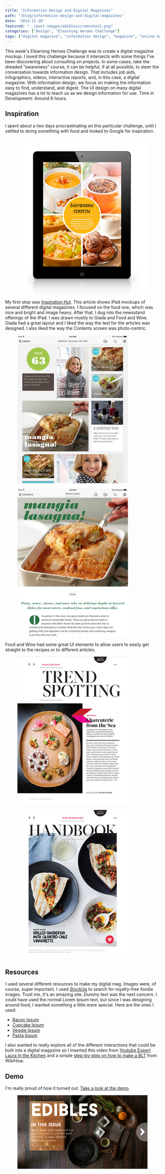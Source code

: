 ```yaml
---
title: "Information Design and Digital Magazines"
path: "/blog/information-design-and-digital-magazines"
date: '2014-11-10'
featured: "../post-images/ediblesscreenshot2.png"
categories: ["Design", "Elearning Heroes Challenge"]
tags: ["digital magazine", "information design", "magazine", "online magazine"]
---
```


This week's Elearning Heroes Challenge was to create a digital magazine mockup. I loved this challenge because it intersects with some things I've been discovering about consulting on projects. In some cases, take the dreaded "awareness" course, it can be helpful, if at all possible, to steer the conversation towards information design. That includes job aids, infographics, videos, interactive reports, and, in this case, a digital magazine. With information design, we focus on making the information easy to find, understand, and digest. The UI design on many digital magazines has a lot to teach us as we design information for use. Time in Development: Around 6 hours.

## Inspiration

I spent about a two days procrastinating on this particular challenge, until I settled to doing something with food and looked to Google for inspiration.

<figure>
  <img src="../post-images/cooking-magazine-1.jpg" alt="Stay Delicious Magazine" />
</figure>

My first stop was [Inspiration Hut](http://inspirationhut.net/inspiration/51-beautiful-and-interactive-examples-of-digital-magazine-design/ "51 Interactive Examples of Digital Magazine Design"). This article shows iPad mockups of several different digital magazines. I focused on the food one, which was nice and bright and image heavy. After that, I dug into the newsstand offerings of the iPad. I was drawn mostly to Giada and Food and Wine. Giada had a great layout and I liked the way the text for the articles was designed. I also liked the way the Contents screen was photo-centric.

<figure>
  <img src="../post-images/screen480x480.jpeg" alt="Giada Contents Screen" />
</figure>

<figure>
  <img src="../post-images/Giadascreen480x480.jpeg" alt="Giada article view" />
</figure>

Food and Wine had some great UI elements to allow users to easily get straight to the recipes or to different articles.

<figure>
  <img src="../post-images/Foodandwinescreen480x480.jpeg" alt="Food and Wine article" />
</figure>

<figure>
  <img src="../post-images/Foodandwine2screen480x480.jpeg" alt="Food and Wine Recipes button" />
</figure>

## Resources

I used several different resources to make my digital mag. Images were, of course, super important. I used [StockUp](http://www.sitebuilderreport.com/stock-up/http:// "Stock Up Free Stock Photos") to search for royalty-free foodie images. Trust me, it's an amazing site. Dummy text was the next concern. I could have used the normal Lorem Ipsum text, but since I was designing around food, I wanted something a little more special. Here are the ones I used:

*   [Bacon Ipsum](http://baconipsum.com/ "Bacon Ipsum")
*   [Cupcake Ipsum](http://www.cupcakeipsum.com/# "Cupcake Ipsum")
*   [Veggie Ipsum](http://veggieipsum.com/ "Veggie Ipsum")
*   [Pasta Ipsum](http://www.pastaipsum.com/ "Pasta Ipsum")

I also wanted to really explore all of the different interactions that could be built into a digital magazine so I inserted this video from [Youtube Expert Laura In the Kitchen](https://www.youtube.com/watch?v=gxSJjioS-k4 "How to Make Red Velvet Cupcakes w/ Cream Cheese Frosting") and a simple [step-by-step on how to make a BLT](http://www.wikihow.com/Make-a-BLT-Sandwich "4 ways to Make a BLT") from WikiHow.

## Demo

I'm really proud of how it turned out. [Take a look at the demo](http://knanthony.com/showcase/digimag/story.html "Edibles").

<figure>
  <img src="../post-images/ediblesscreenshot.png" alt="Edibles Demo" />
</figure>
